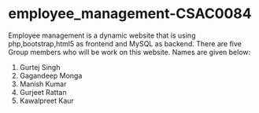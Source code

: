 # employee_management-CSAC0084
Employee management is a dynamic website that is using php,bootstrap,html5 as frontend and MySQL as backend. 
There are five Group members who will be work on this website. Names are given below:
1. Gurtej Singh
2. Gagandeep Monga
3. Manish Kumar
4. Gurjeet Rattan
5. Kawalpreet Kaur
